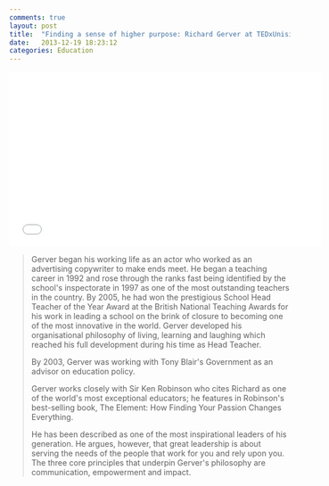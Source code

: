 ```yaml
---
comments: true
layout: post
title:  "Finding a sense of higher purpose: Richard Gerver at TEDxUnisinos 2013"
date:   2013-12-19 18:23:12
categories: Education
---
```


<iframe width="560" height="315" src="//www.youtube.com/embed/BscNnMIIMTo" frameborder="0" allowfullscreen></iframe>

> Gerver began his working life as an actor who worked as an advertising copywriter to make ends meet. He began a teaching career in 1992 and rose through the ranks fast being identified by the school's inspectorate in 1997 as one of the most outstanding teachers in the country. By 2005, he had won the prestigious School Head Teacher of the Year Award at the British National Teaching Awards for his work in leading a school on the brink of closure to becoming one of the most innovative in the world. Gerver developed his organisational philosophy of living, learning and laughing which reached his full development during his time as Head Teacher.
> 
> By 2003, Gerver was working with Tony Blair's Government as an advisor on education policy.
> 
> Gerver works closely with Sir Ken Robinson who cites Richard as one of the world's most exceptional educators; he features in Robinson's best-selling book, The Element: How Finding Your Passion Changes Everything.
> 
> He has been described as one of the most inspirational leaders of his generation. He argues, however, that great leadership is about serving the needs of the people that work for you and rely upon you. The three core principles that underpin Gerver's philosophy are communication, empowerment and impact.
